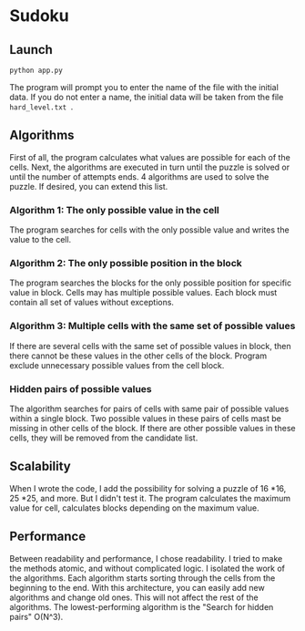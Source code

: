 # Sudoku

## Launch

`python app.py`

The program will prompt you to enter the name of the file with the initial data. If you do not enter a name, the initial data will be taken from the file `hard_level.txt `.

## Algorithms

First of all, the program calculates what values are possible for each of the cells.
Next, the algorithms are executed in turn until the puzzle is solved or until
the number of attempts ends.
4 algorithms are used to solve the puzzle.
If desired, you can extend this list.

### Algorithm 1: The only possible value in the cell

The program searches for cells with the only possible value and writes the value to the cell.

### Algorithm 2: The only possible position in the block

The program searches the blocks for the only possible position for specific value in block. Cells may has multiple possible values.
Each block must contain all set of values without exceptions.

### Algorithm 3: Multiple cells with the same set of possible values

If there are several cells with the same set of possible values in block, then there cannot be these values in the other cells of the block. Program exclude unnecessary possible values from the cell block.

### Hidden pairs of possible values

The algorithm searches for pairs of cells with same pair of possible values within a single block. Two possible values in these pairs of cells mast be missing in other cells of the block. If there are other possible values in these cells, they will be removed from the candidate list.

## Scalability

When I wrote the code, I add the possibility for solving a puzzle of 16 *16, 25 *25, and more.
But I didn't test it. The program calculates the maximum value for cell, calculates blocks depending on the maximum value.

## Performance

Between readability and performance, I chose readability. I tried to make the methods atomic, and without complicated logic. I isolated the work of the algorithms. Each algorithm starts sorting through the cells from the beginning to the end. With this architecture, you can easily add new algorithms and change old ones. This will not affect the rest of the algorithms.
The lowest-performing algorithm is the "Search for hidden pairs" O(N^3).